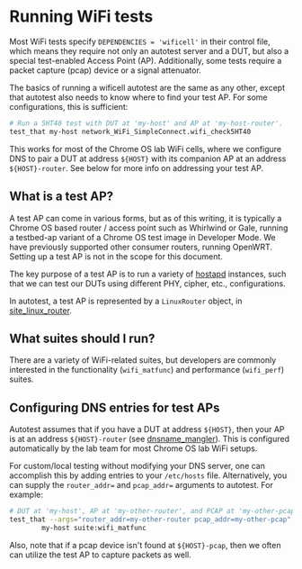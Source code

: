 # Running WiFi tests

Most WiFi tests specify `DEPENDENCIES = 'wificell'` in their control file,
which means they require not only an autotest server and a DUT, but also a
special test-enabled Access Point (AP). Additionally, some tests require a
packet capture (pcap) device or a signal attenuator.

The basics of running a wificell autotest are the same as any other, except
that autotest also needs to know where to find your test AP. For some
configurations, this is sufficient:

```bash
# Run a 5HT40 test with DUT at 'my-host' and AP at 'my-host-router'.
test_that my-host network_WiFi_SimpleConnect.wifi_check5HT40
````

This works for most of the Chrome OS lab WiFi cells, where we configure DNS to
pair a DUT at address `${HOST}` with its companion AP at an address
`${HOST}-router`. See below for more info on addressing your test AP.

## What is a test AP?

A test AP can come in various forms, but as of this writing, it is typically a
Chrome OS based router / access point such as Whirlwind or Gale, running a
testbed-ap variant of a Chrome OS test image in Developer Mode. We have
previously supported other consumer routers, running OpenWRT. Setting up a test
AP is not in the scope for this document.

The key purpose of a test AP is to run a variety of [hostapd] instances, such
that we can test our DUTs using different PHY, cipher, etc., configurations.

In autotest, a test AP is represented by a `LinuxRouter` object, in
[site\_linux\_router].

## What suites should I run?

There are a variety of WiFi-related suites, but developers are commonly
interested in the functionality (`wifi_matfunc`) and performance (`wifi_perf`)
suites.

## Configuring DNS entries for test APs

Autotest assumes that if you have a DUT at address `${HOST}`, then your AP is
at an address `${HOST}-router` (see [dnsname\_mangler]). This is configured
automatically by the lab team for most Chrome OS lab WiFi setups.

For custom/local testing without modifying your DNS server, one can accomplish
this by adding entries to your `/etc/hosts` file. Alternatively, you can supply
the `router_addr=` and `pcap_addr=` arguments to autotest. For example:

```bash
# DUT at 'my-host', AP at 'my-other-router', and PCAP at 'my-other-pcap'
test_that --args="router_addr=my-other-router pcap_addr=my-other-pcap" \
        my-host suite:wifi_matfunc
```

Also, note that if a pcap device isn't found at `${HOST}-pcap`, then we often
can utilize the test AP to capture packets as well.

[dnsname\_mangler]: ../server/cros/dnsname_mangler.py
[hostapd]: https://w1.fi/hostapd/
[site\_linux\_router]: ../server/site_linux_router.py
